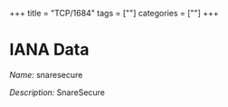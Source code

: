 +++
title = "TCP/1684"
tags = [""]
categories = [""]
+++

# IANA Data

_Name:_ snaresecure

_Description:_ SnareSecure

